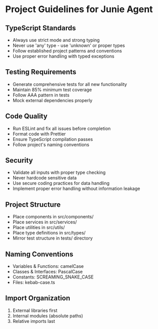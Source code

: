 # Project Guidelines for Junie Agent

## TypeScript Standards
- Always use strict mode and strong typing
- Never use 'any' type - use 'unknown' or proper types
- Follow established project patterns and conventions
- Use proper error handling with typed exceptions

## Testing Requirements
- Generate comprehensive tests for all new functionality
- Maintain 85% minimum test coverage
- Follow AAA pattern in tests
- Mock external dependencies properly

## Code Quality
- Run ESLint and fix all issues before completion
- Format code with Prettier
- Ensure TypeScript compilation passes
- Follow project's naming conventions

## Security
- Validate all inputs with proper type checking
- Never hardcode sensitive data
- Use secure coding practices for data handling
- Implement proper error handling without information leakage

## Project Structure
- Place components in src/components/
- Place services in src/services/
- Place utilities in src/utils/
- Place type definitions in src/types/
- Mirror test structure in tests/ directory

## Naming Conventions
- Variables & Functions: camelCase
- Classes & Interfaces: PascalCase
- Constants: SCREAMING_SNAKE_CASE
- Files: kebab-case.ts

## Import Organization
1. External libraries first
2. Internal modules (absolute paths)
3. Relative imports last
